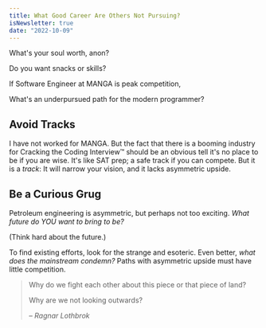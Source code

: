 ```yaml
---
title: What Good Career Are Others Not Pursuing?
isNewsletter: true
date: "2022-10-09"
---
```


What's your soul worth, anon?

Do you want snacks or skills?

If Software Engineer at MANGA is peak competition,

What's an underpursued path for the modern programmer?

## Avoid Tracks

I have not worked for MANGA. But the fact that there is a booming industry for Cracking the Coding Interview™ should be an obvious tell it's no place to be if you are wise. It's like SAT prep; a safe track if you can compete. But it is a *track*: It will narrow your vision, and it lacks asymmetric upside.

## Be a Curious Grug

Petroleum engineering is asymmetric, but perhaps not too exciting. *What future do YOU want to bring to be?*

(Think hard about the future.)

To find existing efforts, look for the strange and esoteric. Even better, *what does the mainstream condemn?* Paths with asymmetric upside must have little competition.

> Why do we fight each other about this piece or that piece of land?
>
> Why are we not looking outwards?
>
> <cite>– Ragnar Lothbrok</cite>
> 
